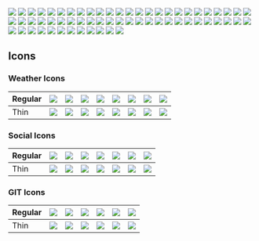 ![](https://cdn.rawgit.com/bartaxyz/xyz-icon-set/master/icons/object.regular.bell.svg)
![](https://cdn.rawgit.com/bartaxyz/xyz-icon-set/master/icons/object.regular.calendar.svg)
![](https://cdn.rawgit.com/bartaxyz/xyz-icon-set/master/icons/object.regular.camera.svg)
![](https://cdn.rawgit.com/bartaxyz/xyz-icon-set/master/icons/object.regular.champaigne.svg)
![](https://cdn.rawgit.com/bartaxyz/xyz-icon-set/master/icons/object.regular.clock.svg)
![](https://cdn.rawgit.com/bartaxyz/xyz-icon-set/master/icons/object.regular.cog.svg)
![](https://cdn.rawgit.com/bartaxyz/xyz-icon-set/master/icons/object.regular.document.svg)
![](https://cdn.rawgit.com/bartaxyz/xyz-icon-set/master/icons/object.regular.emptyDocument.svg)
![](https://cdn.rawgit.com/bartaxyz/xyz-icon-set/master/icons/object.regular.filter.svg)
![](https://cdn.rawgit.com/bartaxyz/xyz-icon-set/master/icons/object.regular.folder.svg)
![](https://cdn.rawgit.com/bartaxyz/xyz-icon-set/master/icons/object.regular.headphones.svg)
![](https://cdn.rawgit.com/bartaxyz/xyz-icon-set/master/icons/object.regular.home.svg)
![](https://cdn.rawgit.com/bartaxyz/xyz-icon-set/master/icons/object.regular.lock.svg)
![](https://cdn.rawgit.com/bartaxyz/xyz-icon-set/master/icons/object.regular.lockUnlocked.svg)
![](https://cdn.rawgit.com/bartaxyz/xyz-icon-set/master/icons/object.regular.magnifyingGlass.svg)
![](https://cdn.rawgit.com/bartaxyz/xyz-icon-set/master/icons/object.regular.map.svg)
![](https://cdn.rawgit.com/bartaxyz/xyz-icon-set/master/icons/object.regular.mapPin.svg)
![](https://cdn.rawgit.com/bartaxyz/xyz-icon-set/master/icons/object.regular.picture.svg)
![](https://cdn.rawgit.com/bartaxyz/xyz-icon-set/master/icons/object.regular.shoppingBag.svg)
![](https://cdn.rawgit.com/bartaxyz/xyz-icon-set/master/icons/object.regular.shoppingCart.svg)
![](https://cdn.rawgit.com/bartaxyz/xyz-icon-set/master/icons/object.regular.smartphone.svg)
![](https://cdn.rawgit.com/bartaxyz/xyz-icon-set/master/icons/object.regular.speaker.svg)
![](https://cdn.rawgit.com/bartaxyz/xyz-icon-set/master/icons/object.regular.suitcase.svg)
![](https://cdn.rawgit.com/bartaxyz/xyz-icon-set/master/icons/object.regular.tablet.svg)
![](https://cdn.rawgit.com/bartaxyz/xyz-icon-set/master/icons/object.regular.tag.svg)
![](https://cdn.rawgit.com/bartaxyz/xyz-icon-set/master/icons/social.regular.paperPlane.svg)
![](https://cdn.rawgit.com/bartaxyz/xyz-icon-set/master/icons/weather.regular.cloud.svg)
![](https://cdn.rawgit.com/bartaxyz/xyz-icon-set/master/icons/weather.regular.cloudRain.svg)
![](https://cdn.rawgit.com/bartaxyz/xyz-icon-set/master/icons/weather.regular.moon.svg)
![](https://cdn.rawgit.com/bartaxyz/xyz-icon-set/master/icons/weather.regular.sun.svg)
![](https://cdn.rawgit.com/bartaxyz/xyz-icon-set/master/icons/ui.regular.warning.svg)
![](https://cdn.rawgit.com/bartaxyz/xyz-icon-set/master/icons/object.thin.bell.svg)
![](https://cdn.rawgit.com/bartaxyz/xyz-icon-set/master/icons/object.thin.calendar.svg)
![](https://cdn.rawgit.com/bartaxyz/xyz-icon-set/master/icons/object.thin.camera.svg)
![](https://cdn.rawgit.com/bartaxyz/xyz-icon-set/master/icons/object.thin.champaigne.svg)
![](https://cdn.rawgit.com/bartaxyz/xyz-icon-set/master/icons/object.thin.clock.svg)
![](https://cdn.rawgit.com/bartaxyz/xyz-icon-set/master/icons/object.thin.cog.svg)
![](https://cdn.rawgit.com/bartaxyz/xyz-icon-set/master/icons/object.thin.document.svg)
![](https://cdn.rawgit.com/bartaxyz/xyz-icon-set/master/icons/object.thin.emptyDocument.svg)
![](https://cdn.rawgit.com/bartaxyz/xyz-icon-set/master/icons/object.thin.filter.svg)
![](https://cdn.rawgit.com/bartaxyz/xyz-icon-set/master/icons/object.thin.folder.svg)
![](https://cdn.rawgit.com/bartaxyz/xyz-icon-set/master/icons/object.thin.headphones.svg)
![](https://cdn.rawgit.com/bartaxyz/xyz-icon-set/master/icons/object.thin.home.svg)
![](https://cdn.rawgit.com/bartaxyz/xyz-icon-set/master/icons/object.thin.lock.svg)
![](https://cdn.rawgit.com/bartaxyz/xyz-icon-set/master/icons/object.thin.lockUnlocked.svg)
![](https://cdn.rawgit.com/bartaxyz/xyz-icon-set/master/icons/object.thin.magnifyingGlass.svg)
![](https://cdn.rawgit.com/bartaxyz/xyz-icon-set/master/icons/object.thin.map.svg)
![](https://cdn.rawgit.com/bartaxyz/xyz-icon-set/master/icons/object.thin.mapPin.svg)
![](https://cdn.rawgit.com/bartaxyz/xyz-icon-set/master/icons/object.thin.picture.svg)
![](https://cdn.rawgit.com/bartaxyz/xyz-icon-set/master/icons/object.thin.shoppingBag.svg)
![](https://cdn.rawgit.com/bartaxyz/xyz-icon-set/master/icons/object.thin.shoppingCart.svg)
![](https://cdn.rawgit.com/bartaxyz/xyz-icon-set/master/icons/object.thin.smartphone.svg)
![](https://cdn.rawgit.com/bartaxyz/xyz-icon-set/master/icons/object.thin.speaker.svg)
![](https://cdn.rawgit.com/bartaxyz/xyz-icon-set/master/icons/object.thin.suitcase.svg)
![](https://cdn.rawgit.com/bartaxyz/xyz-icon-set/master/icons/object.thin.tablet.svg)
![](https://cdn.rawgit.com/bartaxyz/xyz-icon-set/master/icons/object.thin.tag.svg)
![](https://cdn.rawgit.com/bartaxyz/xyz-icon-set/master/icons/social.thin.paperPlane.svg)
![](https://cdn.rawgit.com/bartaxyz/xyz-icon-set/master/icons/weather.thin.cloud.svg)
![](https://cdn.rawgit.com/bartaxyz/xyz-icon-set/master/icons/weather.thin.cloudRain.svg)
![](https://cdn.rawgit.com/bartaxyz/xyz-icon-set/master/icons/weather.thin.moon.svg)
![](https://cdn.rawgit.com/bartaxyz/xyz-icon-set/master/icons/weather.thin.sun.svg)
![](https://cdn.rawgit.com/bartaxyz/xyz-icon-set/master/icons/ui.thin.warning.svg)

## Icons

### Weather Icons

| Regular | ![](https://cdn.rawgit.com/bartaxyz/xyz-icon-set/master/icons/weather.regular.sun.svg) | ![](https://cdn.rawgit.com/bartaxyz/xyz-icon-set/master/icons/weather.regular.moon.svg) | ![](https://cdn.rawgit.com/bartaxyz/xyz-icon-set/master/icons/weather.regular.snowflake.svg) | ![](https://cdn.rawgit.com/bartaxyz/xyz-icon-set/master/icons/weather.regular.storm.svg) | ![](https://cdn.rawgit.com/bartaxyz/xyz-icon-set/master/icons/weather.regular.cloud.svg) | ![](https://cdn.rawgit.com/bartaxyz/xyz-icon-set/master/icons/weather.regular.cloudRain.svg) | ![](https://cdn.rawgit.com/bartaxyz/xyz-icon-set/master/icons/weather.regular.cloudStorm.svg) | ![](https://cdn.rawgit.com/bartaxyz/xyz-icon-set/master/icons/weather.regular.cloudSnowflake.svg)
| --- | --- | --- | --- | --- | --- | --- | --- | --- |
| Thin | ![](https://cdn.rawgit.com/bartaxyz/xyz-icon-set/master/icons/weather.thin.sun.svg) | ![](https://cdn.rawgit.com/bartaxyz/xyz-icon-set/master/icons/weather.thin.moon.svg) | ![](https://cdn.rawgit.com/bartaxyz/xyz-icon-set/master/icons/weather.thin.snowflake.svg) | ![](https://cdn.rawgit.com/bartaxyz/xyz-icon-set/master/icons/weather.thin.storm.svg) | ![](https://cdn.rawgit.com/bartaxyz/xyz-icon-set/master/icons/weather.thin.cloud.svg) | ![](https://cdn.rawgit.com/bartaxyz/xyz-icon-set/master/icons/weather.thin.cloudRain.svg) | ![](https://cdn.rawgit.com/bartaxyz/xyz-icon-set/master/icons/weather.thin.cloudStorm.svg) | ![](https://cdn.rawgit.com/bartaxyz/xyz-icon-set/master/icons/weather.thin.cloudSnowflake.svg) |

### Social Icons

| Regular | ![](https://cdn.rawgit.com/bartaxyz/xyz-icon-set/master/icons/social.regular.paperPlane.svg) | ![](https://cdn.rawgit.com/bartaxyz/xyz-icon-set/master/icons/social.regular.chatBubbleSquare.svg) | ![](https://cdn.rawgit.com/bartaxyz/xyz-icon-set/master/icons/social.regular.chatBubbleCircle.svg) | ![](https://cdn.rawgit.com/bartaxyz/xyz-icon-set/master/icons/social.regular.emoji.svg) | ![](https://cdn.rawgit.com/bartaxyz/xyz-icon-set/master/icons/social.regular.hashtag.svg) | ![](https://cdn.rawgit.com/bartaxyz/xyz-icon-set/master/icons/social.regular.mention.svg) | ![](https://cdn.rawgit.com/bartaxyz/xyz-icon-set/master/icons/social.regular.reply.svg)
| --- | --- | --- | --- | --- | --- | --- | --- |
| Thin | ![](https://cdn.rawgit.com/bartaxyz/xyz-icon-set/master/icons/social.thin.paperPlane.svg) | ![](https://cdn.rawgit.com/bartaxyz/xyz-icon-set/master/icons/social.thin.chatBubbleSquare.svg) | ![](https://cdn.rawgit.com/bartaxyz/xyz-icon-set/master/icons/social.thin.chatBubbleCircle.svg) | ![](https://cdn.rawgit.com/bartaxyz/xyz-icon-set/master/icons/social.thin.emoji.svg) | ![](https://cdn.rawgit.com/bartaxyz/xyz-icon-set/master/icons/social.thin.hashtag.svg) | ![](https://cdn.rawgit.com/bartaxyz/xyz-icon-set/master/icons/social.thin.mention.svg) | ![](https://cdn.rawgit.com/bartaxyz/xyz-icon-set/master/icons/social.thin.reply.svg)

### GIT Icons

| Regular | ![](https://cdn.rawgit.com/bartaxyz/xyz-icon-set/master/icons/git.regular.compare.svg) | ![](https://cdn.rawgit.com/bartaxyz/xyz-icon-set/master/icons/git.regular.commit.svg) | ![](https://cdn.rawgit.com/bartaxyz/xyz-icon-set/master/icons/git.regular.branch.svg) | ![](https://cdn.rawgit.com/bartaxyz/xyz-icon-set/master/icons/git.regular.merge.svg) | ![](https://cdn.rawgit.com/bartaxyz/xyz-icon-set/master/icons/git.regular.pullRequest.svg) | ![](https://cdn.rawgit.com/bartaxyz/xyz-icon-set/master/icons/git.regular.fork.svg)
| --- | --- | --- | --- | --- | --- | --- |
| Thin | ![](https://cdn.rawgit.com/bartaxyz/xyz-icon-set/master/icons/git.regular.compare.svg) | ![](https://cdn.rawgit.com/bartaxyz/xyz-icon-set/master/icons/git.thin.commit.svg) | ![](https://cdn.rawgit.com/bartaxyz/xyz-icon-set/master/icons/git.thin.branch.svg) | ![](https://cdn.rawgit.com/bartaxyz/xyz-icon-set/master/icons/git.thin.merge.svg) | ![](https://cdn.rawgit.com/bartaxyz/xyz-icon-set/master/icons/git.thin.pullRequest.svg) | ![](https://cdn.rawgit.com/bartaxyz/xyz-icon-set/master/icons/git.thin.fork.svg)



